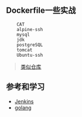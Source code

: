 ## Dockerfile一些实战


```
    CAT
    alpine-ssh
    mysql
    jdk
    postgreSQL
    tomcat
    Ubuntu-ssh
```

> [类似仓库](https://github.com/mx601595686/my-docker-image)

## 参考和学习
- [Jenkins](https://github.com/jenkinsci/docker)
- [golang](https://github.com/docker-library/golang)

